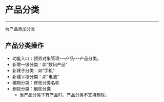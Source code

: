 ﻿
# 产品分类

---

为产品添加分类


## 产品分类操作
- 功能入口：预置对象管理---产品---产品分类。
- 新增一级分类：如“数码产品”
- 新建子分类：如“手机”
- 新建平级分类：如“电脑”
- 编辑分类：修改分类名称
- 删除分类：删除分类
    - 当产品分类下有产品时，产品分类不支持删除。
